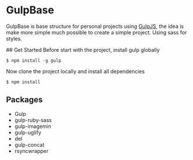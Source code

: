 # GulpBase
GulpBase is base structure for personal projects using [GulpJS](http://gulpjs.com), the idea is make more simple much possible to create a simple project. Using sass for styles.

## Get Started
Before start with the project, install gulp globally
```
$ npm install -g gulp
```

Now clone the project locally and install all dependencies
```
$ npm install
```
## Packages
 - Gulp
 - gulp-ruby-sass
 - gulp-imagemin
 - gulp-uglify
 - del
 - gulp-concat
 - rsyncwrapper
